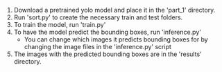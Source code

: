 1. Download a pretrained yolo model and place it in the 'part_1' directory.
2. Run 'sort.py' to create the necessary train and test folders.
3. To train the model, run 'train.py'
4. To have the model predict the bounding boxes, run 'inference.py'
    - You can change which images it predicts bounding boxes for by changing the image files in the 'inference.py' script
5. The images with the predicted bounding boxes are in the 'results' directory.